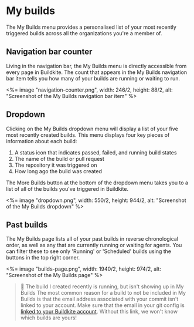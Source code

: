 # My builds

The My Builds menu provides a personalised list of your most recently triggered builds across all the organizations you're a member of.


## Navigation bar counter

Living in the navigation bar, the My Builds menu is directly accessible from every page in Buildkite. The count that appears in the My Builds navigation bar item tells you how many of your builds are running or waiting to run.

<%= image "navigation-counter.png", width: 246/2, height: 88/2, alt: "Screenshot of the My Builds navigation bar item" %>

## Dropdown

Clicking on the My Builds dropdown menu will display a list of your five most recently created builds. This menu displays four key pieces of information about each build:

1. A status icon that indicates passed, failed, and running build states
2. The name of the build or pull request
3. The repository it was triggered on
4. How long ago the build was created

The More Builds button at the bottom of the dropdown menu takes you to a list of all of the builds you've triggered in Buildkite.

<%= image "dropdown.png", width: 550/2, height: 944/2, alt: "Screenshot of the My Builds dropdown" %>

## Past builds

The My Builds page lists all of your past builds in reverse chronological order, as well as any that are currently running or waiting for agents. You can filter these to see only 'Running' or 'Scheduled' builds using the buttons in the top right corner.

<%= image "builds-page.png", width: 1940/2, height: 974/2, alt: "Screenshot of the My Builds page" %>

>🚧 The build I created recently is running, but isn't showing up in My Builds
> The most common reason for a build to not be included in My Builds is that the email address associated with your commit isn't linked to your account. Make sure that the email in your git config is <a href="/user/emails">linked to your Buildkite account</a>. Without this link, we won't know which builds are yours!

